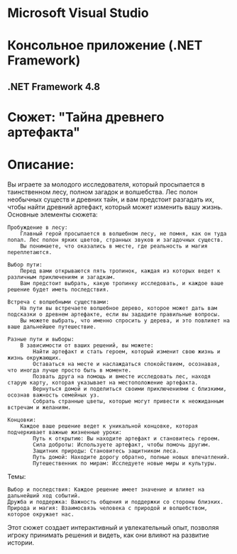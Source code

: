 # Microsoft Visual Studio

# Консольное приложение (.NET Framework)

## .NET Framework 4.8 ##


# Сюжет: "Тайна древнего артефакта"
# Описание:

Вы играете за молодого исследователя, который просыпается в таинственном лесу, полном загадок и волшебства. Лес полон необычных существ и древних тайн, и вам предстоит разгадать их, чтобы найти древний артефакт, который может изменить вашу жизнь.
Основные элементы сюжета:

    Пробуждение в лесу:
        Главный герой просыпается в волшебном лесу, не помня, как он туда попал. Лес полон ярких цветов, странных звуков и загадочных существ.
        Вы понимаете, что оказались в месте, где реальность и магия переплетаются.

    Выбор пути:
        Перед вами открываются пять тропинок, каждая из которых ведет к различным приключениям и загадкам.
        Вам предстоит выбрать, какую тропинку исследовать, и каждое ваше решение будет иметь последствия.

    Встреча с волшебными существами:
        На пути вы встречаете волшебное дерево, которое может дать вам подсказки о древнем артефакте, если вы зададите правильные вопросы.
        Вы можете выбрать, что именно спросить у дерева, и это повлияет на ваше дальнейшее путешествие.

    Разные пути и выборы:
        В зависимости от ваших решений, вы можете:
            Найти артефакт и стать героем, который изменит свою жизнь и жизнь окружающих.
            Оставаться на месте и наслаждаться спокойствием, осознавая, что иногда лучше просто быть в моменте.
            Позвать друга на помощь и вместе исследовать лес, находя старую карту, которая указывает на местоположение артефакта.
            Вернуться домой и поделиться своими приключениями с близкими, осознав важность семейных уз.
            Собрать странные цветы, которые могут привести к неожиданным встречам и желаниям.

    Концовки:
        Каждое ваше решение ведет к уникальной концовке, которая подчеркивает важные жизненные уроки:
            Путь к открытию: Вы находите артефакт и становитесь героем.
            Сила доброты: Используете артефакт, чтобы помочь другим.
            Защитник природы: Становитесь защитником леса.
            Путь домой: Находите дорогу обратно, полные новых впечатлений.
            Путешественник по мирам: Исследуете новые миры и культуры.

Темы:

    Выбор и последствия: Каждое решение имеет значение и влияет на дальнейший ход событий.
    Дружба и поддержка: Важность общения и поддержки со стороны близких.
    Природа и магия: Взаимосвязь человека с природой и волшебством, которое окружает нас.

Этот сюжет создает интерактивный и увлекательный опыт, позволяя игроку принимать решения и видеть, как они влияют на развитие истории.
